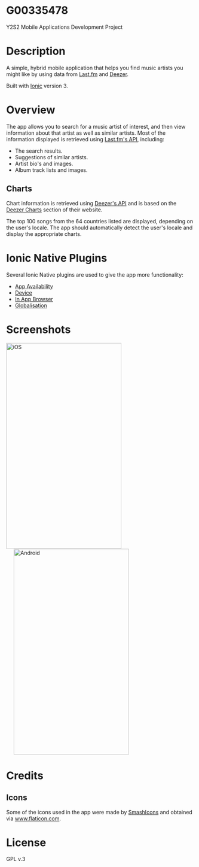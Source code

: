 # G00335478

Y2S2 Mobile Applications Development Project

# Description
A simple, hybrid mobile application that helps you find music artists you might like by using data from [Last.fm](https://www.last.fm/about) and [Deezer](https://www.deezer.com/company). 

Built with [Ionic](https://ionicframework.com/) version 3.

# Overview
The app allows you to search for a music artist of interest, and then view information about that artist as well as similar artists. Most of the information displayed is retrieved using [Last.fm's API](https://www.last.fm/api), including:

- The search results.
- Suggestions of similar artists.
- Artist bio's and images.
- Album track lists and images.

## Charts
Chart information is retrieved using [Deezer's API](https://developers.deezer.com/) and is based on the [Deezer Charts](https://www.deezer.com/profile/637006841/playlists) section of their website. 

The top 100 songs from the 64 countries listed are displayed, depending on the user's locale. The app should automatically detect the user's locale and display the appropriate charts.

# Ionic Native Plugins
Several Ionic Native plugins are used to give the app more functionality:

- [App Availability](https://github.com/ohh2ahh/AppAvailability)
- [Device](https://github.com/apache/cordova-plugin-device)
- [In App Browser](https://github.com/apache/cordova-plugin-inappbrowser)
- [Globalisation](https://github.com/apache/cordova-plugin-globalization)

# Screenshots
<div display="inline">
  <img src="https://user-images.githubusercontent.com/37158241/56760468-24659000-6793-11e9-98e3-442c9d137e6f.png" height="550" width="308" alt="iOS"/>
  <img src="https://user-images.githubusercontent.com/37158241/56760474-2a5b7100-6793-11e9-890a-0bec741a91f0.png" height="550" width="308" hspace="20" alt="Android"/>
</div>

# Credits
## Icons
Some of the icons used in the app were made by [SmashIcons](https://smashicons.com/) and obtained via www.flaticon.com.

# License
GPL v.3
